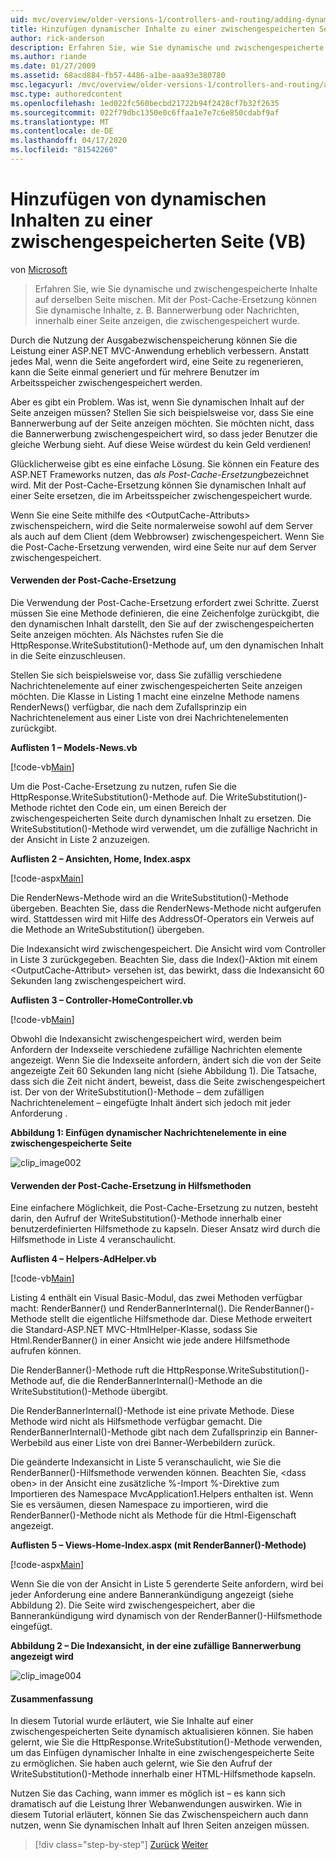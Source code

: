 ```yaml
---
uid: mvc/overview/older-versions-1/controllers-and-routing/adding-dynamic-content-to-a-cached-page-vb
title: Hinzufügen dynamischer Inhalte zu einer zwischengespeicherten Seite (VB) | Microsoft Docs
author: rick-anderson
description: Erfahren Sie, wie Sie dynamische und zwischengespeicherte Inhalte auf derselben Seite mischen. Post-Cache-Ersetzung ermöglicht es Ihnen, dynamische Inhalte anzuzeigen, wie Banner-Werbung o...
ms.author: riande
ms.date: 01/27/2009
ms.assetid: 68acd884-fb57-4486-a1be-aaa93e380780
msc.legacyurl: /mvc/overview/older-versions-1/controllers-and-routing/adding-dynamic-content-to-a-cached-page-vb
msc.type: authoredcontent
ms.openlocfilehash: 1ed022fc560becbd21722b94f2428cf7b32f2635
ms.sourcegitcommit: 022f79dbc1350e0c6ffaa1e7e7c6e850cdabf9af
ms.translationtype: MT
ms.contentlocale: de-DE
ms.lasthandoff: 04/17/2020
ms.locfileid: "81542260"
---
```

# <a name="adding-dynamic-content-to-a-cached-page-vb"></a>Hinzufügen von dynamischen Inhalten zu einer zwischengespeicherten Seite (VB)

von [Microsoft](https://github.com/microsoft)

> Erfahren Sie, wie Sie dynamische und zwischengespeicherte Inhalte auf derselben Seite mischen. Mit der Post-Cache-Ersetzung können Sie dynamische Inhalte, z. B. Bannerwerbung oder Nachrichten, innerhalb einer Seite anzeigen, die zwischengespeichert wurde.

Durch die Nutzung der Ausgabezwischenspeicherung können Sie die Leistung einer ASP.NET MVC-Anwendung erheblich verbessern. Anstatt jedes Mal, wenn die Seite angefordert wird, eine Seite zu regenerieren, kann die Seite einmal generiert und für mehrere Benutzer im Arbeitsspeicher zwischengespeichert werden.

Aber es gibt ein Problem. Was ist, wenn Sie dynamischen Inhalt auf der Seite anzeigen müssen? Stellen Sie sich beispielsweise vor, dass Sie eine Bannerwerbung auf der Seite anzeigen möchten. Sie möchten nicht, dass die Bannerwerbung zwischengespeichert wird, so dass jeder Benutzer die gleiche Werbung sieht. Auf diese Weise würdest du kein Geld verdienen!

Glücklicherweise gibt es eine einfache Lösung. Sie können ein Feature des ASP.NET Frameworks nutzen, das *als Post-Cache-Ersetzung*bezeichnet wird. Mit der Post-Cache-Ersetzung können Sie dynamischen Inhalt auf einer Seite ersetzen, die im Arbeitsspeicher zwischengespeichert wurde.

Wenn Sie eine Seite mithilfe des &lt;OutputCache-Attributs&gt; zwischenspeichern, wird die Seite normalerweise sowohl auf dem Server als auch auf dem Client (dem Webbrowser) zwischengespeichert. Wenn Sie die Post-Cache-Ersetzung verwenden, wird eine Seite nur auf dem Server zwischengespeichert.

#### <a name="using-post-cache-substitution"></a>Verwenden der Post-Cache-Ersetzung

Die Verwendung der Post-Cache-Ersetzung erfordert zwei Schritte. Zuerst müssen Sie eine Methode definieren, die eine Zeichenfolge zurückgibt, die den dynamischen Inhalt darstellt, den Sie auf der zwischengespeicherten Seite anzeigen möchten. Als Nächstes rufen Sie die HttpResponse.WriteSubstitution()-Methode auf, um den dynamischen Inhalt in die Seite einzuschleusen.

Stellen Sie sich beispielsweise vor, dass Sie zufällig verschiedene Nachrichtenelemente auf einer zwischengespeicherten Seite anzeigen möchten. Die Klasse in Listing 1 macht eine einzelne Methode namens RenderNews() verfügbar, die nach dem Zufallsprinzip ein Nachrichtenelement aus einer Liste von drei Nachrichtenelementen zurückgibt.

**Auflisten 1 – Models-News.vb**

[!code-vb[Main](adding-dynamic-content-to-a-cached-page-vb/samples/sample1.vb)]

Um die Post-Cache-Ersetzung zu nutzen, rufen Sie die HttpResponse.WriteSubstitution()-Methode auf. Die WriteSubstitution()-Methode richtet den Code ein, um einen Bereich der zwischengespeicherten Seite durch dynamischen Inhalt zu ersetzen. Die WriteSubstitution()-Methode wird verwendet, um die zufällige Nachricht in der Ansicht in Liste 2 anzuzeigen.

**Auflisten 2 – Ansichten, Home, Index.aspx**

[!code-aspx[Main](adding-dynamic-content-to-a-cached-page-vb/samples/sample2.aspx)]

Die RenderNews-Methode wird an die WriteSubstitution()-Methode übergeben. Beachten Sie, dass die RenderNews-Methode nicht aufgerufen wird. Stattdessen wird mit Hilfe des AddressOf-Operators ein Verweis auf die Methode an WriteSubstitution() übergeben.

Die Indexansicht wird zwischengespeichert. Die Ansicht wird vom Controller in Liste 3 zurückgegeben. Beachten Sie, dass die Index()-Aktion mit einem &lt;OutputCache-Attribut&gt; versehen ist, das bewirkt, dass die Indexansicht 60 Sekunden lang zwischengespeichert wird.

**Auflisten 3 – Controller-HomeController.vb**

[!code-vb[Main](adding-dynamic-content-to-a-cached-page-vb/samples/sample3.vb)]

Obwohl die Indexansicht zwischengespeichert wird, werden beim Anfordern der Indexseite verschiedene zufällige Nachrichten elemente angezeigt. Wenn Sie die Indexseite anfordern, ändert sich die von der Seite angezeigte Zeit 60 Sekunden lang nicht (siehe Abbildung 1). Die Tatsache, dass sich die Zeit nicht ändert, beweist, dass die Seite zwischengespeichert ist. Der von der WriteSubstitution()-Methode – dem zufälligen Nachrichtenelement – eingefügte Inhalt ändert sich jedoch mit jeder Anforderung .

**Abbildung 1: Einfügen dynamischer Nachrichtenelemente in eine zwischengespeicherte Seite**

![clip_image002](adding-dynamic-content-to-a-cached-page-vb/_static/image1.jpg)

#### <a name="using-post-cache-substitution-in-helper-methods"></a>Verwenden der Post-Cache-Ersetzung in Hilfsmethoden

Eine einfachere Möglichkeit, die Post-Cache-Ersetzung zu nutzen, besteht darin, den Aufruf der WriteSubstitution()-Methode innerhalb einer benutzerdefinierten Hilfsmethode zu kapseln. Dieser Ansatz wird durch die Hilfsmethode in Liste 4 veranschaulicht.

**Auflisten 4 – Helpers-AdHelper.vb**

[!code-vb[Main](adding-dynamic-content-to-a-cached-page-vb/samples/sample4.vb)]

Listing 4 enthält ein Visual Basic-Modul, das zwei Methoden verfügbar macht: RenderBanner() und RenderBannerInternal(). Die RenderBanner()-Methode stellt die eigentliche Hilfsmethode dar. Diese Methode erweitert die Standard-ASP.NET MVC-HtmlHelper-Klasse, sodass Sie Html.RenderBanner() in einer Ansicht wie jede andere Hilfsmethode aufrufen können.

Die RenderBanner()-Methode ruft die HttpResponse.WriteSubstitution()-Methode auf, die die RenderBannerInternal()-Methode an die WriteSubstitution()-Methode übergibt.

Die RenderBannerInternal()-Methode ist eine private Methode. Diese Methode wird nicht als Hilfsmethode verfügbar gemacht. Die RenderBannerInternal()-Methode gibt nach dem Zufallsprinzip ein Banner-Werbebild aus einer Liste von drei Banner-Werbebildern zurück.

Die geänderte Indexansicht in Liste 5 veranschaulicht, wie Sie die RenderBanner()-Hilfsmethode verwenden können. Beachten Sie, &lt;dass oben&gt; in der Ansicht eine zusätzliche %-Import %-Direktive zum Importieren des Namespace MvcApplication1.Helpers enthalten ist. Wenn Sie es versäumen, diesen Namespace zu importieren, wird die RenderBanner()-Methode nicht als Methode für die Html-Eigenschaft angezeigt.

**Auflisten 5 – Views-Home-Index.aspx (mit RenderBanner()-Methode)**

[!code-aspx[Main](adding-dynamic-content-to-a-cached-page-vb/samples/sample5.aspx)]

Wenn Sie die von der Ansicht in Liste 5 gerenderte Seite anfordern, wird bei jeder Anforderung eine andere Bannerankündigung angezeigt (siehe Abbildung 2). Die Seite wird zwischengespeichert, aber die Bannerankündigung wird dynamisch von der RenderBanner()-Hilfsmethode eingefügt.

**Abbildung 2 – Die Indexansicht, in der eine zufällige Bannerwerbung angezeigt wird**

![clip_image004](adding-dynamic-content-to-a-cached-page-vb/_static/image2.jpg)

#### <a name="summary"></a>Zusammenfassung

In diesem Tutorial wurde erläutert, wie Sie Inhalte auf einer zwischengespeicherten Seite dynamisch aktualisieren können. Sie haben gelernt, wie Sie die HttpResponse.WriteSubstitution()-Methode verwenden, um das Einfügen dynamischer Inhalte in eine zwischengespeicherte Seite zu ermöglichen. Sie haben auch gelernt, wie Sie den Aufruf der WriteSubstitution()-Methode innerhalb einer HTML-Hilfsmethode kapseln.

Nutzen Sie das Caching, wann immer es möglich ist – es kann sich dramatisch auf die Leistung Ihrer Webanwendungen auswirken. Wie in diesem Tutorial erläutert, können Sie das Zwischenspeichern auch dann nutzen, wenn Sie dynamischen Inhalt auf Ihren Seiten anzeigen müssen.

> [!div class="step-by-step"]
> [Zurück](improving-performance-with-output-caching-vb.md)
> [Weiter](creating-a-controller-vb.md)
